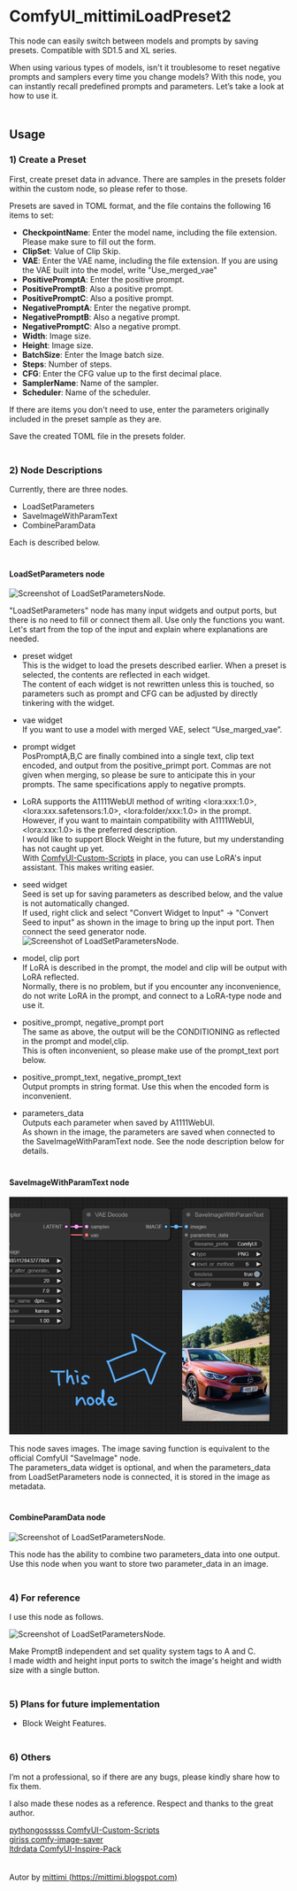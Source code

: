 # ComfyUI_mittimiLoadPreset2

This node can easily switch between models and prompts by saving presets. Compatible with SD1.5 and XL series.

When using various types of models, isn't it troublesome to reset negative prompts and samplers every time you change models? With this node, you can instantly recall predefined prompts and parameters. Let’s take a look at how to use it.  
　  

## Usage
### 1) Create a Preset
First, create preset data in advance. There are samples in the presets folder within the custom node, so please refer to those.

Presets are saved in TOML format, and the file contains the following 16 items to set:

- **CheckpointName**: Enter the model name, including the file extension. Please make sure to fill out the form.
- **ClipSet**: Value of Clip Skip.
- **VAE**: Enter the VAE name, including the file extension. If you are using the VAE built into the model, write "Use_merged_vae"
- **PositivePromptA**: Enter the positive prompt.
- **PositivePromptB**: Also a positive prompt.
- **PositivePromptC**: Also a positive prompt.
- **NegativePromptA**: Enter the negative prompt.
- **NegativePromptB**: Also a negative prompt.
- **NegativePromptC**: Also a negative prompt.
- **Width**: Image size.
- **Height**: Image size.
- **BatchSize**: Enter the Image batch size.
- **Steps**: Number of steps.
- **CFG**: Enter the CFG value up to the first decimal place.
- **SamplerName**: Name of the sampler.
- **Scheduler**: Name of the scheduler.

If there are items you don't need to use, enter the parameters originally included in the preset sample as they are.

Save the created TOML file in the presets folder.  
　  

### 2) Node Descriptions

Currently, there are three nodes.
- LoadSetParameters
- SaveImageWithParamText
- CombineParamData

Each is described below.  
　  

#### LoadSetParameters node  

![Screenshot of LoadSetParametersNode.](/assets/images/002.jpg)  

"LoadSetParameters" node has many input widgets and output ports, but there is no need to fill or connect them all. Use only the functions you want.  
Let's start from the top of the input and explain where explanations are needed.  

- preset widget  
This is the widget to load the presets described earlier. When a preset is selected, the contents are reflected in each widget.  
The content of each widget is not rewritten unless this is touched, so parameters such as prompt and CFG can be adjusted by directly tinkering with the widget.  

- vae widget  
If you want to use a model with merged VAE, select “Use_marged_vae”.  

- prompt widget  
PosPromptA,B,C are finally combined into a single text, clip text encoded, and output from the positive_primpt port.
Commas are not given when merging, so please be sure to anticipate this in your prompts.
The same specifications apply to negative prompts.
  
- LoRA supports the A1111WebUI method of writing \<lora:xxx:1.0\>, \<lora:xxx.safetensors:1.0\>, \<lora:folder/xxx:1.0\> in the prompt.  
However, if you want to maintain compatibility with A1111WebUI, \<lora:xxx:1.0\> is the preferred description.  
I would like to support Block Weight in the future, but my understanding has not caught up yet.  
With [ComfyUI-Custom-Scripts](https://github.com/pythongosssss/ComfyUI-Custom-Scripts) in place, you can use LoRA's input assistant. This makes writing easier.  

- seed widget  
Seed is set up for saving parameters as described below, and the value is not automatically changed.  
If used, right click and select "Convert Widget to Input" -> "Convert Seed to input" as shown in the image to bring up the input port. Then connect the seed generator node.  
![Screenshot of LoadSetParametersNode.](/assets/images/003.jpg)

- model, clip port  
If LoRA is described in the prompt, the model and clip will be output with LoRA reflected.  
Normally, there is no problem, but if you encounter any inconvenience, do not write LoRA in the prompt, and connect to a LoRA-type node and use it.  

- positive_prompt, negative_prompt port  
The same as above, the output will be the CONDITIONING as reflected in the prompt and model,clip.  
This is often inconvenient, so please make use of the prompt_text port below.  

- positive_prompt_text, negative_prompt_text  
Output prompts in string format. Use this when the encoded form is inconvenient.  

- parameters_data  
Outputs each parameter when saved by A1111WebUI.  
As shown in the image, the parameters are saved when connected to the SaveImageWithParamText node. See the node description below for details.  
　  

#### SaveImageWithParamText node  

![Screenshot of LoadSetParametersNode.](/assets/images/004.jpg)  

This node saves images. The image saving function is equivalent to the official ComfyUI "SaveImage" node.  
The parameters_data widget is optional, and when the parameters_data from LoadSetParameters node is connected, it is stored in the image as metadata.  
　  
#### CombineParamData node  

![Screenshot of LoadSetParametersNode.](/assets/images/005.jpg)  

This node has the ability to combine two parameters_data into one output.  
Use this node when you want to store two parameter_data in an image.  
　  

### 4) For reference  

I use this node as follows.  

![Screenshot of LoadSetParametersNode.](/assets/images/006.jpg)  

Make PromptB independent and set quality system tags to A and C.  
I made width and height input ports to switch the image's height and width size with a single button.  
　  

### 5) Plans for future implementation  
- Block Weight Features.  
　  

### 6) Others  
I’m not a professional, so if there are any bugs, please kindly share how to fix them.  

I also made these nodes as a reference. Respect and thanks to the great author.  

[pythongosssss ComfyUI-Custom-Scripts](https://github.com/pythongosssss/ComfyUI-Custom-Scripts)  
[giriss comfy-image-saver](https://github.com/giriss/comfy-image-saver)  
[ltdrdata ComfyUI-Inspire-Pack](https://github.com/ltdrdata/ComfyUI-Inspire-Pack/tree/main)  
　  

Autor by [mittimi (https://mittimi.blogspot.com)](https://mittimi.blogspot.com)

